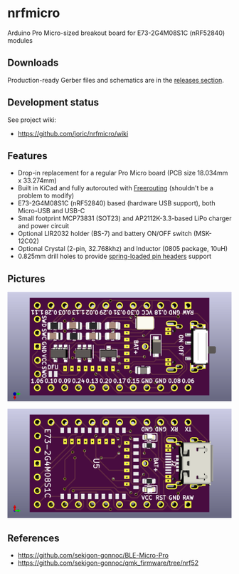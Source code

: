 # nrfmicro

Arduino Pro Micro-sized breakout board for E73-2G4M08S1C (nRF52840) modules

## Downloads

Production-ready Gerber files and schematics are in the [releases section](https://github.com/joric/nrfmicro/releases).

## Development status

See project wiki:

* https://github.com/joric/nrfmicro/wiki

## Features

* Drop-in replacement for a regular Pro Micro board (PCB size 18.034mm x 33.274mm)
* Built in KiCad and fully autorouted with [Freerouting](https://freerouting.org) (shouldn't be a problem to modify)
* E73-2G4M08S1C (nRF52840) based (hardware USB support), both Micro-USB and USB-C
* Small footprint MCP73831 (SOT23) and AP2112K-3.3-based LiPo charger and power circuit
* Optional LIR2032 holder (BS-7) and battery ON/OFF switch (MSK-12C02)
* Optional Crystal (2-pin, 32.768khz) and Inductor (0805 package, 10uH)
* 0.825mm drill holes to provide [spring-loaded pin headers](https://yushakobo.jp/shop/a01mc-00/) support

## Pictures

![](front.png)

![](back.png)

## References

* https://github.com/sekigon-gonnoc/BLE-Micro-Pro
* https://github.com/sekigon-gonnoc/qmk_firmware/tree/nrf52


